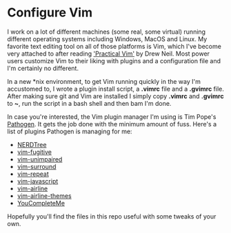# Configure Vim
I work on a lot of different machines (some real, some virtual) running different operating systems including Windows, MacOS and  Linux. My favorite text editing tool on all of those platforms is Vim, which I've become very attached to after reading ['Practical Vim'](https://www.amazon.com/Practical-Vim-Edit-Speed-Thought/dp/1680501275/ref=sr_1_1?ie=UTF8&qid=1517421903&sr=8-1&keywords=practical+vim) by Drew Neil. Most power users customize Vim to their liking with plugins and a configuration file and I'm certainly no different. 

In a new \*nix environment, to get Vim running quickly in the way I'm accustomed to, I wrote a plugin install script, a **.vimrc** file and a **.gvimrc** file. After making sure git and Vim are installed I simply copy **.vimrc** and **.gvimrc** to **~**, run the script in a bash shell and then bam I'm done.

In case you're interested, the Vim plugin manager I'm using is Tim Pope's [Pathogen](https://github.com/tpope/vim-pathogen). It gets the job done with the minimum amount of fuss. Here's a list of plugins Pathogen is managing for me:

* [NERDTree](https://github.com/scrooloose/nerdtree)
* [vim-fugitive](https://github.com/tpope/vim-fugitive)
* [vim-unimpaired](https://github.com/tpope/vim-unimpaired)
* [vim-surround](https://github.com/tpope/vim-surround)
* [vim-repeat](https://github.com/tpope/vim-repeat)
* [vim-javascript](https://github.com/pangloss/vim-javascript)
* [vim-airline](https://github.com/vim-airline/vim-airline)
* [vim-airline-themes](https://github.com/vim-airline/vim-airline-themes)
* [YouCompleteMe](https://github.com/Valloric/YouCompleteMe)

Hopefully you'll find the files in this repo useful with some tweaks of your own.

